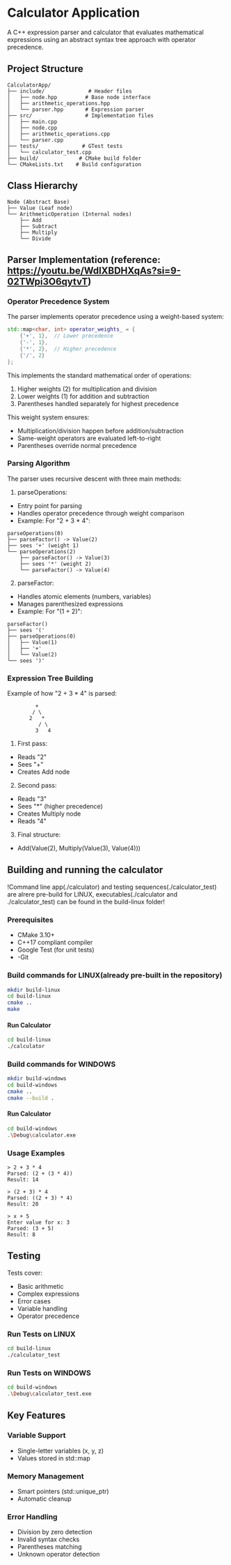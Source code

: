 # Calculator Application

A C++ expression parser and calculator that evaluates mathematical expressions using an abstract syntax tree approach with operator precedence.

## Project Structure

```
CalculatorApp/
├── include/              # Header files
│   ├── node.hpp         # Base node interface
│   ├── arithmetic_operations.hpp
│   └── parser.hpp       # Expression parser
├── src/                 # Implementation files
│   ├── main.cpp
│   ├── node.cpp
│   ├── arithmetic_operations.cpp
│   └── parser.cpp
├── tests/              # GTest tests
│   └── calculator_test.cpp
├── build/             # CMake build folder
└── CMakeLists.txt    # Build configuration
```

## Class Hierarchy

```
Node (Abstract Base)
├── Value (Leaf node)
└── ArithmeticOperation (Internal nodes)
    ├── Add
    ├── Subtract
    ├── Multiply
    └── Divide
```

## Parser Implementation (reference: https://youtu.be/WdlXBDHXqAs?si=9-02TWpi3O6qytvT)

### Operator Precedence System

The parser implements operator precedence using a weight-based system:

```cpp
std::map<char, int> operator_weights_ = {
    {'+', 1},  // Lower precedence
    {'-', 1},
    {'*', 2},  // Higher precedence
    {'/', 2}
};
```
This implements the standard mathematical order of operations:

1. Higher weights (2) for multiplication and division
2. Lower weights (1) for addition and subtraction
3. Parentheses handled separately for highest precedence

This weight system ensures:
- Multiplication/division happen before addition/subtraction
- Same-weight operators are evaluated left-to-right
- Parentheses override normal precedence

### Parsing Algorithm

The parser uses recursive descent with three main methods:

1. parseOperations:
- Entry point for parsing
- Handles operator precedence through weight comparison
- Example: For "2 + 3 * 4":
```
parseOperations(0)
├── parseFactor() -> Value(2)
├── sees '+' (weight 1)
└── parseOperations(2)
    ├── parseFactor() -> Value(3)
    ├── sees '*' (weight 2)
    └── parseFactor() -> Value(4)
```

2. parseFactor:
- Handles atomic elements (numbers, variables)
- Manages parenthesized expressions
- Example: For "(1 + 2)":
```
parseFactor()
├── sees '('
├── parseOperations(0)
│   ├── Value(1)
│   ├── '+'
│   └── Value(2)
└── sees ')'
```

### Expression Tree Building

Example of how "2 + 3 * 4" is parsed:

```
         +
        / \
       2   *
          / \
         3   4
```

1. First pass:
- Reads "2"
- Sees "+"
- Creates Add node
2. Second pass:
- Reads "3"
- Sees "*" (higher precedence)
- Creates Multiply node
- Reads "4"
3. Final structure:
- Add(Value(2), Multiply(Value(3), Value(4)))

## Building and running the calculator

!Command line app(./calculator) and testing sequences(./calculator_test) are alrere pre-build for LINUX, executables(./calculator and ./calculator_test) can be found in the build-linux folder!

### Prerequisites
- CMake 3.10+
- C++17 compliant compiler
- Google Test (for unit tests)
- -Git

### Build commands for LINUX(already pre-built in the repository)

```bash
mkdir build-linux
cd build-linux
cmake ..
make
```

#### Run Calculator

```bash
cd build-linux
./calculator
```

### Build commands for WINDOWS

```bash
mkdir build-windows
cd build-windows
cmake ..
cmake --build .
```

#### Run Calculator

```bash
cd build-windows
.\Debug\calculator.exe
```

### Usage Examples

```
> 2 + 3 * 4
Parsed: (2 + (3 * 4))
Result: 14

> (2 + 3) * 4
Parsed: ((2 + 3) * 4)
Result: 20

> x + 5
Enter value for x: 3
Parsed: (3 + 5)
Result: 8
```

## Testing

Tests cover:
- Basic arithmetic
- Complex expressions
- Error cases
- Variable handling
- Operator precedence

### Run Tests on LINUX

```bash
cd build-linux
./calculator_test
```

### Run Tests on WINDOWS

```bash
cd build-windows
.\Debug\calculator_test.exe
```

## Key Features

### Variable Support
- Single-letter variables (x, y, z)
- Values stored in std::map

### Memory Management
- Smart pointers (std::unique_ptr)
- Automatic cleanup

### Error Handling
- Division by zero detection
- Invalid syntax checks
- Parentheses matching
- Unknown operator detection
